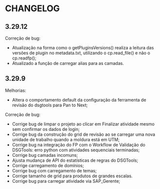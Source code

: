 # CHANGELOG

## 3.29.12

Correção de bug:

- Atualização na forma como o getPluginsVersions() realiza a leitura das versões de plugin no metadata.txt, utilizando o cp.read_file() e não o cp.readfp();
- Atualizado a função de carregar alias para as camadas.

## 3.29.9

Melhorias:

- Altera o comportamento default da configuração da ferramenta de revisão do dsgtools para Pan to Next;

Correção de bug:

- Corrige bug de limpar o projeto ao clicar em Finalizar atividade mesmo sem confirmar os dados de login;
- Corrige bug da construção do grid de revisão ao se carregar uma nova unidade de trabalho quando a moldura está em UTM;
- Corrige bug na integração do FP com o Workflow de Validação do DSGTools: erro python com atividades sequenciais terminadas;
- Corrige bug camadas incomuns;
- Ajusta mudança de API do estatísticas de regras do DSGTools;
- Corrige carregamento de domínios;
- Corrige bug com carregamento de temas;
- Corrige tamanho de grid para produtos de grandes escalas.
- Corrige bug para carregar atividade via SAP_Gerente;